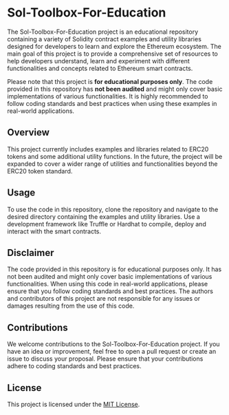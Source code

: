 # Sol-Toolbox-For-Education

The Sol-Toolbox-For-Education project is an educational repository containing a variety of Solidity contract examples and utility libraries designed for developers to learn and explore the Ethereum ecosystem. The main goal of this project is to provide a comprehensive set of resources to help developers understand, learn and experiment with different functionalities and concepts related to Ethereum smart contracts.

Please note that this project is **for educational purposes only**. The code provided in this repository has **not been audited** and might only cover basic implementations of various functionalities. It is highly recommended to follow coding standards and best practices when using these examples in real-world applications.

## Overview

This project currently includes examples and libraries related to ERC20 tokens and some additional utility functions. In the future, the project will be expanded to cover a wider range of utilities and functionalities beyond the ERC20 token standard.

## Usage

To use the code in this repository, clone the repository and navigate to the desired directory containing the examples and utility libraries. Use a development framework like Truffle or Hardhat to compile, deploy and interact with the smart contracts.

## Disclaimer

The code provided in this repository is for educational purposes only. It has not been audited and might only cover basic implementations of various functionalities. When using this code in real-world applications, please ensure that you follow coding standards and best practices. The authors and contributors of this project are not responsible for any issues or damages resulting from the use of this code.

## Contributions

We welcome contributions to the Sol-Toolbox-For-Education project. If you have an idea or improvement, feel free to open a pull request or create an issue to discuss your proposal. Please ensure that your contributions adhere to coding standards and best practices.

## License

This project is licensed under the [MIT License](https://mit-license.org/).